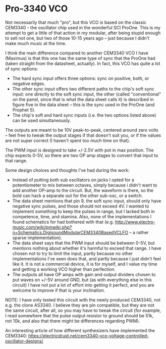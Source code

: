 # Pro-3340 VCO

Not necessarily that much "pro", but this VCO _is_ based on the classic CEM3340 – the oscillator chip used in the wonderful SCI ProOne. This is my attempt to get a little of that action in my modular, after being stupid enough to sell not one, but two of those 10-15 years ago – just because I didn't make much music at the time.

I think the main difference compared to another CEM3340 VCO I have (Maximus) is that this one has the same type of sync that the ProOne had (taken straight from the datasheet, actually). 
In fact, this VCO has quite a lot of sync options:

- The hard sync input offers three options: sync on positive, both, or negative edges. 
- The other sync input offers two different paths to the chip's soft sync input: one directly to the soft sync input, the other (called "conventional" on the panel, since that is what the data sheet calls it) is described in figure five in the data sheet – this is the sync used in the ProOne (and Prophet 5). 
- The chip's soft and hard sync inputs (i.e. the two options listed above) can be used simultaneously. 

The outputs are meant to be 10V peak-to-peak, centered around zero volts – feel free to tweak the output stages if that doesn't suit you, or if the values are not super correct (I haven't spent too much time on that).

The PWM input is designed to take +/-2.5V with pot in max position. The chip expects 0-5V, so there are two OP amp stages to convert that input to that range.


Some design choices and thoughts I've had during the work: 

- Instead of putting both sub oscillators on jacks I opted for a potentiometer to mix between octaves, simply because i didn't want to add another OP-amp to the circuit. But, the waveform is there, so the bold can hack a separate out for the other sub-osc, or a switch. 
- The data sheet mentions that pin 9, the soft sync input, should only have negative sync pulses, and those should not exceed 4V. I wanted to implement something to keep the pulses in range, but I lacked both in competence, time, and stamina. Also, none of the implementations I found schematics for had bothered with that (e.g. http://www.electro-music.com/wiki/pmwiki.php?n=Schematics.DigisoundModularCEM3340BasedVCLFO – a rather sparse implementation). 
- The data sheet says that the PWM input should be between 0-5V, but mentions nothing about whether it's harmful to exceed that range. I have chosen not to try to limit the input, partly because no other implementations I've seen does that, and partly because I just didn't feel like it. It is not a commercial device, it is for myself, and I value my time and getting a working VCO higher than perfection. 
- The outputs all have OP amps with gain and output dividers chosen to put waves on +/-5V around GND, but (as with everything else in this circuit) I have not put a lot of effort into getting it perfect, and you are welcome to improve if that is your inclination. 

NOTE: I have only tested this circuit with the newly produced CEM3340, not e.g. the clone AS3340. I believe they are pin compatible, but they are not the same circuit, after all, so you may have to tweak the circuit (for example, I read somewhere that the pulse output resistor to ground should be 51k, not 10k, and also that there might be differences regarding PWM).


An interesting article of how different synthesizers have implemented the CEM3340: 
<https://electricdruid.net/cem3340-vco-voltage-controlled-oscillator-designs/>
